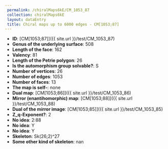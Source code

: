 ```yaml
--- 
 permalink: /chiralMaps6kE/CM_1053_87 
 collection: chiralMaps6kE
 layout: dataEntry
 title: Chiral maps up to 6000 edges - CM[1053;87]
---
```


- **ID**: [CM[1053;87]]({{ site.url }}/test/CM_1053_87)
- **Genus of the underlying surface**: 508
- **Length of the face**: 162
- **Valency**: 81
- **Length of the Petrie polygon**: 26
- **Is the automorphism group solvable?**: S
- **Number of vertices**: 26
- **Number of edges**: 1053
- **Number of faces**: 13
- **The map is self-**: none
- **Dual map**: [CM[1053;86]]({{ site.url }}/test/CM_1053_86)
- **Mirror (enantihomorphic) map**: [CM[1053;88]]({{ site.url }}/test/CM_1053_88)
- **Dual of the mirror image**: [CM[1053;85]]({{ site.url }}/test/CM_1053_85)
- **Z_q-Exponent?**: 2
- **No idea**:  2:88
- **No idea**: Y
- **No idea**: Y
- **Skeleton**: Sk(26;2)^27
- **Some other kind of skeleton**: nan

